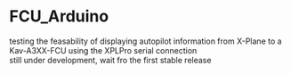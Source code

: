 # FCU_Arduino
testing the feasability of displaying autopilot information from X-Plane to a Kav-A3XX-FCU using the XPLPro serial connection  
still under development, wait fro the first stable release
